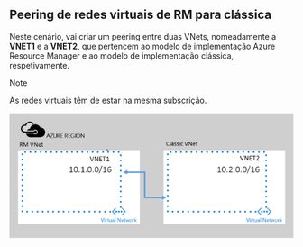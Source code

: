 ## <a name="peering-virtual-networks-from-rm-to-classic"></a>Peering de redes virtuais de RM para clássica
Neste cenário, vai criar um peering entre duas VNets, nomeadamente a **VNET1** e a **VNET2**, que pertencem ao modelo de implementação Azure Resource Manager e ao modelo de implementação clássica, respetivamente.

> [!NOTE]
> As redes virtuais têm de estar na mesma subscrição.
> 
> 

![cenário de implementação do asm para o arm](./media/virtual-networks-create-vnetpeering-scenario-asmtoarm-include/figure01.PNG)



<!--HONumber=Nov16_HO2-->


